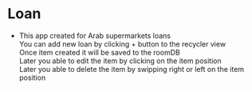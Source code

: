 # Loan
 * This app created for Arab supermarkets loans <br />
You can add new loan by clicking + button to the recycler view <br />
Once item created it will be saved to the roomDB <br />
Later you able to edit the item by clicking on the item position <br />
Later you able to delete the item by swipping right or left on the item position <br />
